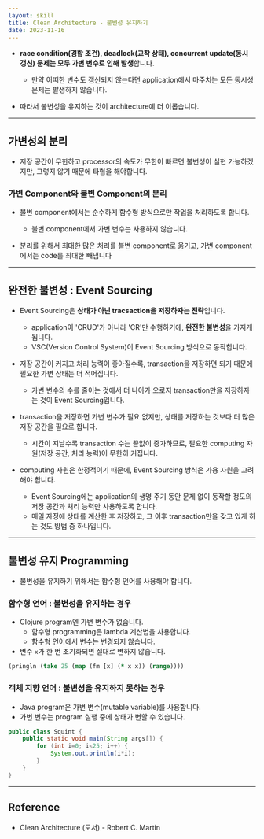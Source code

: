 ```yaml
---
layout: skill
title: Clean Architecture - 불변성 유지하기
date: 2023-11-16
---
```





- **race condition(경합 조건), deadlock(교착 상태), concurrent update(동시 갱신) 문제는 모두 가변 변수로 인해 발생**합니다.
    - 만약 어떠한 변수도 갱신되지 않는다면 application에서 마주치는 모든 동시성 문제는 발생하지 않습니다.

- 따라서 불변성을 유지하는 것이 architecture에 더 이롭습니다.




---




## 가변성의 분리

- 저장 공간이 무한하고 processor의 속도가 무한이 빠르면 불변성이 실현 가능하겠지만, 그렇지 않기 때문에 타협을 해야합니다.

### 가변 Component와 불변 Component의 분리

- 불변 component에서는 순수하게 함수형 방식으로만 작업을 처리하도록 합니다.
    - 불변 component에서 가변 변수는 사용하지 않습니다.

- 분리를 위해서 최대한 많은 처리를 불변 component로 옮기고, 가변 component에서는 code를 최대한 빼냅니다




---




## 완전한 불변성 : Event Sourcing

- Event Sourcing은 **상태가 아닌 tracsaction을 저장하자는 전략**입니다.
    - application이 'CRUD'가 아니라 'CR'만 수행하기에, **완전한 불변성**을 가지게 됩니다.
    - VSC(Version Control System)이 Event Sourcing 방식으로 동작합니다.

- 저장 공간이 커지고 처리 능력이 좋아질수록, transaction을 저장하면 되기 때문에 필요한 가변 상태는 더 적어집니다.
    - 가변 변수의 수를 줄이는 것에서 더 나아가 오로지 transaction만을 저장하자는 것이 Event Sourcing입니다.

- transaction을 저장하면 가변 변수가 필요 없지만, 상태를 저장하는 것보다 더 많은 저장 공간을 필요로 합니다.
    - 시간이 지날수록 transaction 수는 끝없이 증가하므로, 필요한 computing 자원(저장 공간, 처리 능력)이 무한히 커집니다.

- computing 자원은 한정적이기 때문에, Event Sourcing 방식은 가용 자원을 고려해야 합니다.
    - Event Sourcing에는 application의 생명 주기 동안 문제 없이 동작할 정도의 저장 공간과 처리 능력만 사용하도록 합니다.
    - 매일 자정에 상태를 계산한 후 저장하고, 그 이후 transaction만을 갖고 있게 하는 것도 방법 중 하나입니다.




---




## 불변성 유지 Programming

- 불변성을 유지하기 위해서는 함수형 언어를 사용해야 합니다.

### 함수형 언어 : 불변성을 유지하는 경우

- Clojure program엔 가변 변수가 없습니다.
    - 함수형 programming은 lambda 계산법을 사용합니다.
    - 함수형 언어에서 변수는 변경되지 않습니다.
- 변수 `x`가 한 번 초기화되면 절대로 변하지 않습니다.

```clojure
(pringln (take 25 (map (fm [x] (* x x)) (range))))
```

### 객체 지향 언어 : 불변셩을 유지하지 못하는 경우

- Java program은 가변 변수(mutable variable)를 사용합니다.
- 가변 변수는 program 실행 중에 상태가 변할 수 있습니다.

```java
public class Squint {
    public static void main(String args[]) {
        for (int i=0; i<25; i++) {
            System.out.println(i*i);
        }
    }
}
```




---




## Reference

- Clean Architecture (도서) - Robert C. Martin

